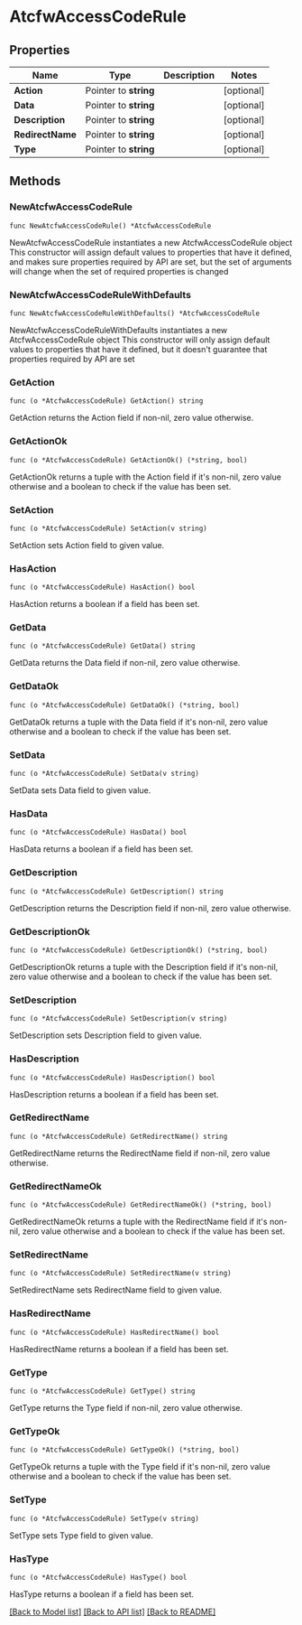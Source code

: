 # AtcfwAccessCodeRule

## Properties

Name | Type | Description | Notes
------------ | ------------- | ------------- | -------------
**Action** | Pointer to **string** |  | [optional] 
**Data** | Pointer to **string** |  | [optional] 
**Description** | Pointer to **string** |  | [optional] 
**RedirectName** | Pointer to **string** |  | [optional] 
**Type** | Pointer to **string** |  | [optional] 

## Methods

### NewAtcfwAccessCodeRule

`func NewAtcfwAccessCodeRule() *AtcfwAccessCodeRule`

NewAtcfwAccessCodeRule instantiates a new AtcfwAccessCodeRule object
This constructor will assign default values to properties that have it defined,
and makes sure properties required by API are set, but the set of arguments
will change when the set of required properties is changed

### NewAtcfwAccessCodeRuleWithDefaults

`func NewAtcfwAccessCodeRuleWithDefaults() *AtcfwAccessCodeRule`

NewAtcfwAccessCodeRuleWithDefaults instantiates a new AtcfwAccessCodeRule object
This constructor will only assign default values to properties that have it defined,
but it doesn't guarantee that properties required by API are set

### GetAction

`func (o *AtcfwAccessCodeRule) GetAction() string`

GetAction returns the Action field if non-nil, zero value otherwise.

### GetActionOk

`func (o *AtcfwAccessCodeRule) GetActionOk() (*string, bool)`

GetActionOk returns a tuple with the Action field if it's non-nil, zero value otherwise
and a boolean to check if the value has been set.

### SetAction

`func (o *AtcfwAccessCodeRule) SetAction(v string)`

SetAction sets Action field to given value.

### HasAction

`func (o *AtcfwAccessCodeRule) HasAction() bool`

HasAction returns a boolean if a field has been set.

### GetData

`func (o *AtcfwAccessCodeRule) GetData() string`

GetData returns the Data field if non-nil, zero value otherwise.

### GetDataOk

`func (o *AtcfwAccessCodeRule) GetDataOk() (*string, bool)`

GetDataOk returns a tuple with the Data field if it's non-nil, zero value otherwise
and a boolean to check if the value has been set.

### SetData

`func (o *AtcfwAccessCodeRule) SetData(v string)`

SetData sets Data field to given value.

### HasData

`func (o *AtcfwAccessCodeRule) HasData() bool`

HasData returns a boolean if a field has been set.

### GetDescription

`func (o *AtcfwAccessCodeRule) GetDescription() string`

GetDescription returns the Description field if non-nil, zero value otherwise.

### GetDescriptionOk

`func (o *AtcfwAccessCodeRule) GetDescriptionOk() (*string, bool)`

GetDescriptionOk returns a tuple with the Description field if it's non-nil, zero value otherwise
and a boolean to check if the value has been set.

### SetDescription

`func (o *AtcfwAccessCodeRule) SetDescription(v string)`

SetDescription sets Description field to given value.

### HasDescription

`func (o *AtcfwAccessCodeRule) HasDescription() bool`

HasDescription returns a boolean if a field has been set.

### GetRedirectName

`func (o *AtcfwAccessCodeRule) GetRedirectName() string`

GetRedirectName returns the RedirectName field if non-nil, zero value otherwise.

### GetRedirectNameOk

`func (o *AtcfwAccessCodeRule) GetRedirectNameOk() (*string, bool)`

GetRedirectNameOk returns a tuple with the RedirectName field if it's non-nil, zero value otherwise
and a boolean to check if the value has been set.

### SetRedirectName

`func (o *AtcfwAccessCodeRule) SetRedirectName(v string)`

SetRedirectName sets RedirectName field to given value.

### HasRedirectName

`func (o *AtcfwAccessCodeRule) HasRedirectName() bool`

HasRedirectName returns a boolean if a field has been set.

### GetType

`func (o *AtcfwAccessCodeRule) GetType() string`

GetType returns the Type field if non-nil, zero value otherwise.

### GetTypeOk

`func (o *AtcfwAccessCodeRule) GetTypeOk() (*string, bool)`

GetTypeOk returns a tuple with the Type field if it's non-nil, zero value otherwise
and a boolean to check if the value has been set.

### SetType

`func (o *AtcfwAccessCodeRule) SetType(v string)`

SetType sets Type field to given value.

### HasType

`func (o *AtcfwAccessCodeRule) HasType() bool`

HasType returns a boolean if a field has been set.


[[Back to Model list]](../README.md#documentation-for-models) [[Back to API list]](../README.md#documentation-for-api-endpoints) [[Back to README]](../README.md)


